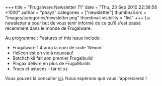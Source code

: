 +++
title = "Frugalware Newsletter 71"
date = "Thu, 23 Sep 2010 22:38:56 +1000"
author = "phayz"
categories = ["newsletter"]
thumbnail.src = "images/categories/newsletter.png"
thumbnail.visibility = "list"
+++
La newsletter a pour but de vous tenir informé de ce qu'il s'est passé récemment dans le monde de Frugalware.  

 Au programme :
 Features of this issue include:
 * Frugalware 1.4 aura la nom de code 'Nexon'
* Helicon est en vie à nouveau!
* Botchchikii fait son premier Frugalbuild
* Pingax délivre en plus de FrugalBuilds
* Trucs et astuces - tar et xz


 Vous pouvez la consulter [ici](/newsletter/71). Nous espérons que vous l'apprécierez !